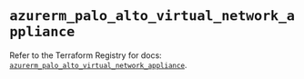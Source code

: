 # `azurerm_palo_alto_virtual_network_appliance`

Refer to the Terraform Registry for docs: [`azurerm_palo_alto_virtual_network_appliance`](https://registry.terraform.io/providers/hashicorp/azurerm/3.98.0/docs/resources/palo_alto_virtual_network_appliance).
